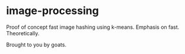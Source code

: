 # image-processing
Proof of concept fast image hashing using k-means. Emphasis on fast. Theoretically.

Brought to you by goats.

